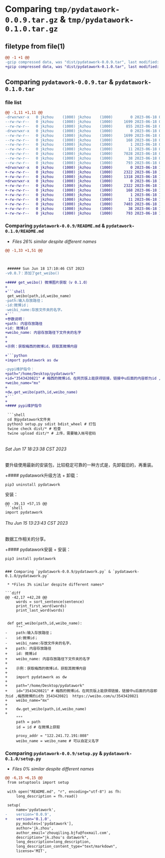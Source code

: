 # Comparing `tmp/pydatawork-0.0.9.tar.gz` & `tmp/pydatawork-0.1.0.tar.gz`

## filetype from file(1)

```diff
@@ -1 +1 @@
-gzip compressed data, was "dist/pydatawork-0.0.9.tar", last modified: Sun Jun 18 09:50:57 2023, max compression
+gzip compressed data, was "dist/pydatawork-0.1.0.tar", last modified: Sun Jun 18 11:00:14 2023, max compression
```

## Comparing `pydatawork-0.0.9.tar` & `pydatawork-0.1.0.tar`

### file list

```diff
@@ -1,11 +1,11 @@
-drwxrwxr-x   0 jkzhou    (1000) jkzhou    (1000)        0 2023-06-18 09:50:57.000000 pydatawork-0.0.9/
--rw-rw-r--   0 jkzhou    (1000) jkzhou    (1000)     1699 2023-06-18 09:50:57.000000 pydatawork-0.0.9/PKG-INFO
--rw-rw-r--   0 jkzhou    (1000) jkzhou    (1000)      855 2023-06-18 09:13:53.000000 pydatawork-0.0.9/README.md
-drwxrwxr-x   0 jkzhou    (1000) jkzhou    (1000)        0 2023-06-18 09:50:57.000000 pydatawork-0.0.9/pydatawork.egg-info/
--rw-rw-r--   0 jkzhou    (1000) jkzhou    (1000)     1699 2023-06-18 09:50:57.000000 pydatawork-0.0.9/pydatawork.egg-info/PKG-INFO
--rw-rw-r--   0 jkzhou    (1000) jkzhou    (1000)      168 2023-06-18 09:50:57.000000 pydatawork-0.0.9/pydatawork.egg-info/SOURCES.txt
--rw-rw-r--   0 jkzhou    (1000) jkzhou    (1000)        1 2023-06-18 09:50:57.000000 pydatawork-0.0.9/pydatawork.egg-info/dependency_links.txt
--rw-rw-r--   0 jkzhou    (1000) jkzhou    (1000)       11 2023-06-18 09:50:57.000000 pydatawork-0.0.9/pydatawork.egg-info/top_level.txt
--rw-rw-r--   0 jkzhou    (1000) jkzhou    (1000)     7028 2023-06-18 09:50:17.000000 pydatawork-0.0.9/pydatawork.py
--rw-rw-r--   0 jkzhou    (1000) jkzhou    (1000)       38 2023-06-18 09:50:57.000000 pydatawork-0.0.9/setup.cfg
--rw-rw-r--   0 jkzhou    (1000) jkzhou    (1000)      793 2023-06-18 09:50:35.000000 pydatawork-0.0.9/setup.py
+drwxrwxr-x   0 jkzhou    (1000) jkzhou    (1000)        0 2023-06-18 11:00:14.000000 pydatawork-0.1.0/
+-rw-rw-r--   0 jkzhou    (1000) jkzhou    (1000)     2322 2023-06-18 11:00:14.000000 pydatawork-0.1.0/PKG-INFO
+-rw-rw-r--   0 jkzhou    (1000) jkzhou    (1000)     1318 2023-06-18 10:59:25.000000 pydatawork-0.1.0/README.md
+drwxrwxr-x   0 jkzhou    (1000) jkzhou    (1000)        0 2023-06-18 11:00:14.000000 pydatawork-0.1.0/pydatawork.egg-info/
+-rw-rw-r--   0 jkzhou    (1000) jkzhou    (1000)     2322 2023-06-18 11:00:14.000000 pydatawork-0.1.0/pydatawork.egg-info/PKG-INFO
+-rw-rw-r--   0 jkzhou    (1000) jkzhou    (1000)      168 2023-06-18 11:00:14.000000 pydatawork-0.1.0/pydatawork.egg-info/SOURCES.txt
+-rw-rw-r--   0 jkzhou    (1000) jkzhou    (1000)        1 2023-06-18 11:00:14.000000 pydatawork-0.1.0/pydatawork.egg-info/dependency_links.txt
+-rw-rw-r--   0 jkzhou    (1000) jkzhou    (1000)       11 2023-06-18 11:00:14.000000 pydatawork-0.1.0/pydatawork.egg-info/top_level.txt
+-rw-rw-r--   0 jkzhou    (1000) jkzhou    (1000)     7403 2023-06-18 10:53:27.000000 pydatawork-0.1.0/pydatawork.py
+-rw-rw-r--   0 jkzhou    (1000) jkzhou    (1000)       38 2023-06-18 11:00:14.000000 pydatawork-0.1.0/setup.cfg
+-rw-rw-r--   0 jkzhou    (1000) jkzhou    (1000)      793 2023-06-18 10:59:42.000000 pydatawork-0.1.0/setup.py
```

### Comparing `pydatawork-0.0.9/README.md` & `pydatawork-0.1.0/README.md`

 * *Files 26% similar despite different names*

```diff
@@ -1,33 +1,51 @@
 
 
 
 ###### Sun Jun 18 17:10:46 CST 2023
-v0.0.7：添加了get_weibo()
 
+#### get_weibo() 微博图片获取（v 0.1.0）
+
+```shell
 get_weibo(path,id,weibo_name)
-path:输入存放路径；
-id:微博id；
-weibi_name:存放文件夹的名字。
+```
+参数说明：
+path: 内容存放路径
+id: 微博id
+weibo_name: 内容存放路径下文件夹的名字
+
+
+示例：获取梅西的微博id，获取其微博内容
 
+```python
+import pydatawork as dw 
 
-pypi维护指令：
+path="/home/Desktop/pydatawork"
+id="3543420821" # 梅西的微博id。在网页版上能获得链接，链接中u后面的内容即为id ,梅西微博的id为 3543420821  https://weibo.com/u/3543420821
+weibo_name="mx"
+
+dw.get_weibo(path,id,weibo_name)
+```
+
+#### pypi维护指令
 
 ```shell
 cd 到pydatawork文件夹
 python3 setup.py sdist bdist_wheel # 打包
 twine check dist/* # 检查
 twine upload dist/* # 上传，需要输入帐号密码
 
 ```
 
 
 ###### Sat Jun 17 18:23:38 CST 2023
 要升级使用最新的安装包，比较稳定可靠的一种方式是，先卸载旧的，再重装。
 
+#### pydatawork升级方法
+
 卸载：
 ```shell
 pip3 uninstall pydatawork
 ```
 
 安装：
 ```shell
@@ -39,13 +57,15 @@
 ```shell
 import pydatawork
 ```
 
 ###### Thu Jun 15 13:23:43 CST 2023
 数据工作相关的分享。
 
+#### pydatawork安装
+
 安装：
 ```shell
 pip3 install pydatawork
 ```
```

### Comparing `pydatawork-0.0.9/pydatawork.py` & `pydatawork-0.1.0/pydatawork.py`

 * *Files 3% similar despite different names*

```diff
@@ -42,17 +42,28 @@
     words = sort_sentence(sentence)
     print_first_word(words)
     print_last_word(words)
     
 
 def get_weibo(path,id,weibo_name):
     """
-    path:输入存放路径；
-    id:微博id；
-    weibi_name:存放文件夹的名字。
+    path: 内容存放路径
+    id: 微博id
+    weibo_name: 内容存放路径下文件夹的名字
+
+    示例：获取梅西的微博id，获取其微博内容
+    
+    import pydatawork as dw 
+
+    path="/home/Desktop/pydatawork"
+    id="3543420821" # 梅西的微博id。在网页版上能获得链接，链接中u后面的内容即为id ,梅西微博的id为 3543420821  https://weibo.com/u/3543420821
+    weibo_name="mx"
+
+    dw.get_weibo(path,id,weibo_name)
+
     """
     path = path
     id = id # 在微博上获取
 
     proxy_addr = "122.241.72.191:808"
     weibo_name = weibo_name # 可以自定义名字
```

### Comparing `pydatawork-0.0.9/setup.py` & `pydatawork-0.1.0/setup.py`

 * *Files 0% similar despite different names*

```diff
@@ -6,15 +6,15 @@
 from setuptools import setup
 
 with open("README.md", "r", encoding="utf-8") as fh:
     long_description = fh.read()
 
 setup(
     name='pydatawork',
-    version='0.0.9',
+    version='0.1.0',
     py_modules=['pydatawork'],
     author='jk.zhou',
     author_email='zhouqiling.bjfu@foxmail.com',
     description="jk.zhou's datawork",
     long_description=long_description,
     long_description_content_type="text/markdown",
     license='MIT',
```

